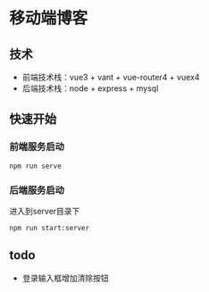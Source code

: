 # 移动端博客
## 技术
- 前端技术栈：vue3 + vant + vue-router4 + vuex4
- 后端技术栈：node + express + mysql

## 快速开始
### 前端服务启动
```
npm run serve
```
### 后端服务启动
进入到server目录下

```
npm run start:server
```
## todo
- 登录输入框增加清除按钮


